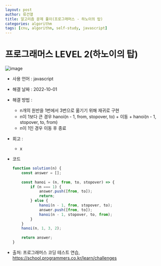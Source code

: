 ```yaml
---
layout: post
author: 류건열
title: 알고리즘 문제 풀이(프로그래머스 - 하노이의 탑)
categories: algorithm
tags: [cnu, algorithm, self-study, javascript]
---
```


# 프로그래머스 LEVEL 2(하노이의 탑)

  ![image](https://user-images.githubusercontent.com/34560965/193249519-c0a9174e-f529-4686-9714-cca454703bbc.png)

  - 사용 언어 : javascript

  - 해결 날짜 : 2022-10-01

  - 해결 방법 :
    - n개의 원반을 1번에서 3번으로 옮기기 위해 재귀로 구현
    - n이 1보다 큰 경우 hanoi(n - 1, from, stopover, to) + 이동 + hanoi(n - 1, stopover, to, from)
    - n이 1인 경우 이동 후 종료

  - 회고 : 
    - x

  - 코드

    ```javascript
    function solution(n) {
        const answer = [];
        
        const hanoi = (n, from, to, stopover) => {
            if (n === 1) {
                answer.push([from, to]);
                return;
            } else {
                hanoi(n - 1, from, stopover, to);
                answer.push([from, to]);
                hanoi(n - 1, stopover, to, from);
            }
        }
        hanoi(n, 1, 3, 2);
        
        return answer;
    }
    ```
    
  - 출처: 프로그래머스 코딩 테스트 연습, https://school.programmers.co.kr/learn/challenges
